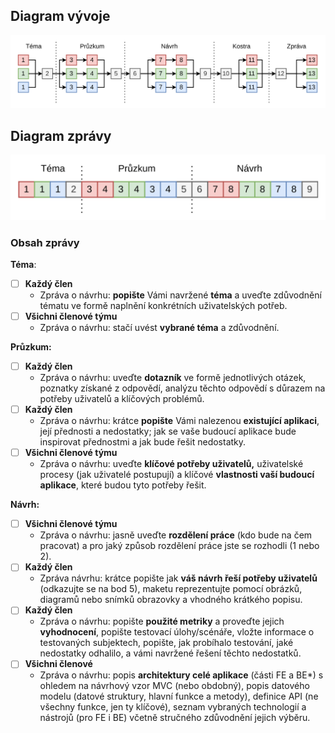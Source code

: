 ## Diagram vývoje

![image-20231026154536847](dokumentace.assets/image-20231026154536847.png)

## Diagram zprávy

![image-20231026161651473](dokumentace.assets/image-20231026161651473.png)

### Obsah zprávy

**Téma**:

- [ ] **Každý člen**
  - Zpráva o návrhu: **popište** Vámi navržené **téma** a uveďte zdůvodnění tématu ve formě naplnění konkrétních uživatelských potřeb.
- [ ] **Všichni členové týmu**
  - Zpráva o návrhu: stačí uvést **vybrané téma** a zdůvodnění.

**Průzkum:**

- [ ] **Každý člen**
  - Zpráva o návrhu: uveďte **dotazník** ve formě jednotlivých otázek, poznatky získané z odpovědí, analýzu těchto odpovědí s důrazem na potřeby uživatelů a klíčových problémů.
- [ ] **Každý člen**
  - Zpráva o návrhu: krátce **popište** Vámi nalezenou **existující aplikaci**, její přednosti a nedostatky; jak se vaše budoucí aplikace bude inspirovat přednostmi a jak bude řešit nedostatky.
- [ ] **Všichni členové týmu**
  - Zpráva o návrhu: uveďte **klíčové potřeby uživatelů,** uživatelské procesy (jak uživatelé postupují) a klíčové **vlastnosti vaší budoucí aplikace**, které budou tyto potřeby řešit.

**Návrh:**

- [ ] **Všichni členové týmu**
  - Zpráva o návrhu: jasně uveďte **rozdělení práce** (kdo bude na čem pracovat) a pro jaký způsob rozdělení práce jste se rozhodli (1 nebo 2).
- [ ] **Každý člen**
  - Zpráva návrhu: krátce popište jak **váš návrh řeší potřeby uživatelů** (odkazujte se na bod 5), maketu reprezentujte pomocí obrázků, diagramů nebo snímků obrazovky a vhodného krátkého popisu.
- [ ] **Každý člen**
  - Zpráva o návrhu: popište **použité metriky** a proveďte jejich **vyhodnocení**, popište testovací úlohy/scénáře, vložte informace o testovaných subjektech, popište, jak probíhalo testování, jaké nedostatky odhalilo, a vámi navržené řešení těchto nedostatků.
- [ ] **Všichni členové**
  - Zpráva o návrhu: popis **architektury celé aplikace** (části FE a BE*) s ohledem na návrhový vzor MVC (nebo obdobný), popis datového modelu (datové struktury, hlavní funkce a metody), definice API (ne všechny funkce, jen ty klíčové), seznam vybraných technologií a nástrojů (pro FE i BE) včetně stručného zdůvodnění jejich výběru.
